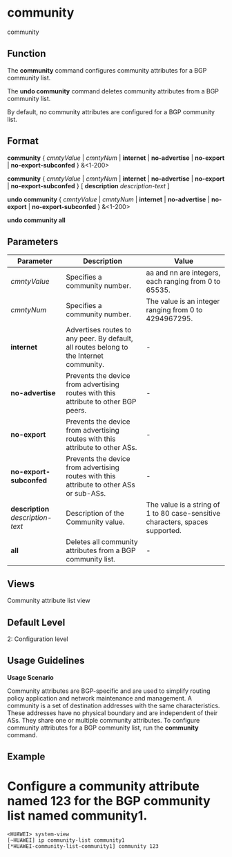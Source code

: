 community
=========

community

Function
--------



The **community** command configures community attributes for a BGP community list.

The **undo community** command deletes community attributes from a BGP community list.



By default, no community attributes are configured for a BGP community list.


Format
------

**community** { *cmntyValue* | *cmntyNum* | **internet** | **no-advertise** | **no-export** | **no-export-subconfed** } &<1-200>

**community** { *cmntyValue* | *cmntyNum* | **internet** | **no-advertise** | **no-export** | **no-export-subconfed** } [ **description** *description-text* ]

**undo community** { *cmntyValue* | *cmntyNum* | **internet** | **no-advertise** | **no-export** | **no-export-subconfed** } &<1-200>

**undo community all**


Parameters
----------

| Parameter | Description | Value |
| --- | --- | --- |
| *cmntyValue* | Specifies a community number. | aa and nn are integers, each ranging from 0 to 65535. |
| *cmntyNum* | Specifies a community number. | The value is an integer ranging from 0 to 4294967295. |
| **internet** | Advertises routes to any peer. By default, all routes belong to the Internet community. | - |
| **no-advertise** | Prevents the device from advertising routes with this attribute to other BGP peers. | - |
| **no-export** | Prevents the device from advertising routes with this attribute to other ASs. | - |
| **no-export-subconfed** | Prevents the device from advertising routes with this attribute to other ASs or sub-ASs. | - |
| **description** *description-text* | Description of the Community value. | The value is a string of 1 to 80 case-sensitive characters, spaces supported. |
| **all** | Deletes all community attributes from a BGP community list. | - |



Views
-----

Community attribute list view


Default Level
-------------

2: Configuration level


Usage Guidelines
----------------

**Usage Scenario**



Community attributes are BGP-specific and are used to simplify routing policy application and network maintenance and management. A community is a set of destination addresses with the same characteristics. These addresses have no physical boundary and are independent of their ASs. They share one or multiple community attributes. To configure community attributes for a BGP community list, run the **community** command.




Example
-------

# Configure a community attribute named 123 for the BGP community list named community1.
```
<HUAWEI> system-view
[~HUAWEI] ip community-list community1
[*HUAWEI-community-list-community1] community 123

```